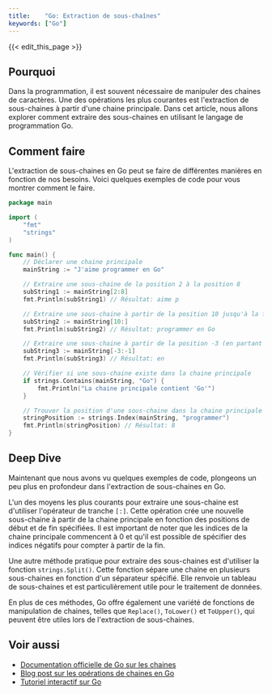 ```yaml
---
title:    "Go: Extraction de sous-chaînes"
keywords: ["Go"]
---
```


{{< edit_this_page >}}

## Pourquoi

Dans la programmation, il est souvent nécessaire de manipuler des chaines de caractères. Une des opérations les plus courantes est l'extraction de sous-chaines à partir d'une chaine principale. Dans cet article, nous allons explorer comment extraire des sous-chaines en utilisant le langage de programmation Go.

## Comment faire

L'extraction de sous-chaines en Go peut se faire de différentes manières en fonction de nos besoins. Voici quelques exemples de code pour vous montrer comment le faire.

```Go
package main

import (
    "fmt"
    "strings"
)

func main() {
    // Déclarer une chaine principale
    mainString := "J'aime programmer en Go"

    // Extraire une sous-chaine de la position 2 à la position 8
    subString1 := mainString[2:8]
    fmt.Println(subString1) // Résultat: aime p

    // Extraire une sous-chaine à partir de la position 10 jusqu'à la fin
    subString2 := mainString[10:]
    fmt.Println(subString2) // Résultat: programmer en Go

    // Extraire une sous-chaine à partir de la position -3 (en partant de la fin) jusqu'à la position -1 (en partant de la fin)
    subString3 := mainString[-3:-1]
    fmt.Println(subString3) // Résultat: en

    // Vérifier si une sous-chaine existe dans la chaine principale
    if strings.Contains(mainString, "Go") {
        fmt.Println("La chaine principale contient 'Go'")
    }

    // Trouver la position d'une sous-chaine dans la chaine principale
    stringPosition := strings.Index(mainString, "programmer")
    fmt.Println(stringPosition) // Résultat: 8
}
```

## Deep Dive

Maintenant que nous avons vu quelques exemples de code, plongeons un peu plus en profondeur dans l'extraction de sous-chaines en Go.

L'un des moyens les plus courants pour extraire une sous-chaine est d'utiliser l'opérateur de tranche `[:]`. Cette opération crée une nouvelle sous-chaine à partir de la chaine principale en fonction des positions de début et de fin spécifiées. Il est important de noter que les indices de la chaine principale commencent à 0 et qu'il est possible de spécifier des indices négatifs pour compter à partir de la fin.

Une autre méthode pratique pour extraire des sous-chaines est d'utiliser la fonction `strings.Split()`. Cette fonction sépare une chaine en plusieurs sous-chaines en fonction d'un séparateur spécifié. Elle renvoie un tableau de sous-chaines et est particulièrement utile pour le traitement de données.

En plus de ces méthodes, Go offre également une variété de fonctions de manipulation de chaines, telles que `Replace()`, `ToLower()` et `ToUpper()`, qui peuvent être utiles lors de l'extraction de sous-chaines.

## Voir aussi

- [Documentation officielle de Go sur les chaines](https://golang.org/pkg/strings/)
- [Blog post sur les opérations de chaines en Go](https://blog.golang.org/strings)
- [Tutoriel interactif sur Go](https://tour.golang.org/welcome/1)
